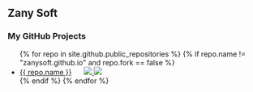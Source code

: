 ## Zany Soft
### My GitHub Projects

<ul>
  {% for repo in site.github.public_repositories %}
    {% if repo.name != "zanysoft.github.io" and repo.fork == false %}
      <li>
        <a href="{{ repo.html_url }}" style="margin-right: 20px" >{{ repo.name }}</a>
        <a href="https://packagist.org/packages/zanysoft/{{ repo.name }}" target="_blank">
          <img src="https://img.shields.io/packagist/dt/zanysoft/{{ repo.name }}?style=social" >
        </a>
        <a href="https://github.com/zanysoft/{{ repo.name }}/releases" target="_blank">
          <img src="https://img.shields.io/github/v/release/zanysoft/{{ repo.name }}?sort=semver&display_name=release&style=social" >
        </a>
      </li>
    {% endif %}
  {% endfor %}
</ul>

